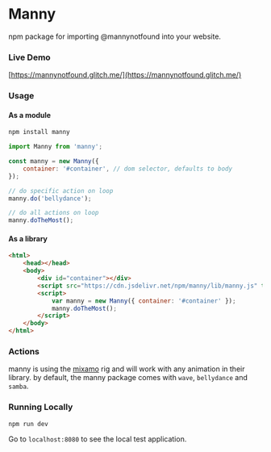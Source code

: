 # Manny

npm package for importing @mannynotfound into your website.

### Live Demo

[https://mannynotfound.glitch.me/](https://mannynotfound.glitch.me/)

### Usage

#### As a module

```bash
npm install manny
```

```js
import Manny from 'manny';

const manny = new Manny({
    container: '#container', // dom selector, defaults to body
});

// do specific action on loop
manny.do('bellydance');

// do all actions on loop
manny.doTheMost();
```

#### As a library

```html
<html>
    <head></head>
    <body>
        <div id="container"></div>
        <script src="https://cdn.jsdelivr.net/npm/manny/lib/manny.js" type="text/javascript"></script>
        <script>
            var manny = new Manny({ container: '#container' });
            manny.doTheMost();
        </script>
    </body>
</html>
```

### Actions

manny is using the [mixamo](https://mixamo.com) rig and will work with any animation in their library. by default, the manny
package comes with `wave`, `bellydance` and `samba`.

### Running Locally

```
npm run dev
```

Go to `localhost:8080` to see the local test application.
